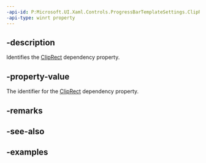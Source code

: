 ```yaml
---
-api-id: P:Microsoft.UI.Xaml.Controls.ProgressBarTemplateSettings.ClipRectProperty
-api-type: winrt property
---
```


## -description

Identifies the [ClipRect](progressbartemplatesettings_cliprect.md) dependency property.

## -property-value

The identifier for the [ClipRect](progressbartemplatesettings_cliprect.md) dependency property.

## -remarks

## -see-also

## -examples

